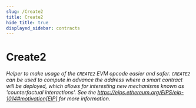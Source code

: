 ```yaml
---
slug: /Create2
title: Create2
hide_title: true
displayed_sidebar: contracts
---
```

# Create2







*Helper to make usage of the `CREATE2` EVM opcode easier and safer. `CREATE2` can be used to compute in advance the address where a smart contract will be deployed, which allows for interesting new mechanisms known as &#39;counterfactual interactions&#39;. See the https://eips.ethereum.org/EIPS/eip-1014#motivation[EIP] for more information.*



